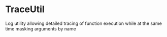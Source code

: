 # TraceUtil
Log utility allowing detailed tracing of function execution while at the same time masking arguments by name

